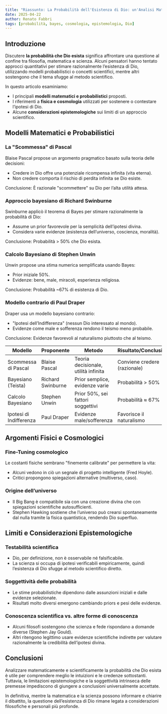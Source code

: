 ```yaml
---
title: "Riassunto: La Probabilità dell'Esistenza di Dio: un'Analisi Matematica e Scientifica"
date: 2025-04-22
author: Renato Fabbri
tags: [probabilità, bayes, cosmologia, epistemologia, Dio]
---
```


## Introduzione

Discutere **la probabilità che Dio esista** significa affrontare una questione al confine tra filosofia, matematica e scienza. Alcuni pensatori hanno tentato approcci quantitativi per stimare razionalmente l’esistenza di Dio, utilizzando modelli probabilistici o concetti scientifici, mentre altri sostengono che il tema sfugge al metodo scientifico.

In questo articolo esaminiamo:

- I principali **modelli matematici e probabilistici** proposti.
- I riferimenti a **fisica e cosmologia** utilizzati per sostenere o contestare l’ipotesi di Dio.
- Alcune **considerazioni epistemologiche** sui limiti di un approccio scientifico.

## Modelli Matematici e Probabilistici

### La "Scommessa" di Pascal

Blaise Pascal propose un argomento pragmatico basato sulla teoria delle decisioni:

- Credere in Dio offre una potenziale ricompensa infinita (vita eterna).
- Non credere comporta il rischio di perdita infinita se Dio esiste.

Conclusione: È razionale "scommettere" su Dio per l’alta utilità attesa.

### Approccio bayesiano di Richard Swinburne

Swinburne applicò il teorema di Bayes per stimare razionalmente la probabilità di Dio:

- Assume un prior favorevole per la semplicità dell’ipotesi divina.
- Considera varie evidenze (esistenza dell’universo, coscienza, moralità).

Conclusione: Probabilità > 50% che Dio esista.

### Calcolo Bayesiano di Stephen Unwin

Unwin propose una stima numerica semplificata usando Bayes:

- Prior iniziale 50%.
- Evidenze: bene, male, miracoli, esperienza religiosa.

Conclusione: Probabilità ~67% di esistenza di Dio.

### Modello contrario di Paul Draper

Draper usa un modello bayesiano contrario:

- "Ipotesi dell’Indifferenza" (nessun Dio interessato al mondo).
- Evidenze come male e sofferenza rendono il teismo meno probabile.

Conclusione: Evidenze favorevoli al naturalismo piuttosto che al teismo.

| Modello                 | Proponente        | Metodo                               | Risultato/Conclusione        |
| ----------------------- | ----------------- | ------------------------------------ | ---------------------------- |
| Scommessa di Pascal     | Blaise Pascal     | Teoria decisionale, utilità infinita | Conviene credere (razionale) |
| Bayesiano (Teista)      | Richard Swinburne | Prior semplice, evidenze varie       | Probabilità > 50%            |
| Calcolo Bayesiano       | Stephen Unwin     | Prior 50%, sei fattori soggettivi    | Probabilità ≈ 67%            |
| Ipotesi di Indifferenza | Paul Draper       | Evidenze male/sofferenza             | Favorisce il naturalismo     |

## Argomenti Fisici e Cosmologici

### Fine-Tuning cosmologico

Le costanti fisiche sembrano "finemente calibrate" per permettere la vita:

- Alcuni vedono in ciò un segnale di progetto intelligente (Fred Hoyle).
- Critici propongono spiegazioni alternative (multiverso, caso).

### Origine dell’universo

- Il Big Bang è compatibile sia con una creazione divina che con spiegazioni scientifiche autosufficienti.
- Stephen Hawking sostiene che l’universo può crearsi spontaneamente dal nulla tramite la fisica quantistica, rendendo Dio superfluo.

## Limiti e Considerazioni Epistemologiche

### Testabilità scientifica

- Dio, per definizione, non è osservabile né falsificabile.
- La scienza si occupa di ipotesi verificabili empiricamente, quindi l’esistenza di Dio sfugge al metodo scientifico diretto.

### Soggettività delle probabilità

- Le stime probabilistiche dipendono dalle assunzioni iniziali e dalle evidenze selezionate.
- Risultati molto diversi emergono cambiando priors e pesi delle evidenze.

### Conoscenza scientifica vs. altre forme di conoscenza

- Alcuni filosofi sostengono che scienza e fede rispondano a domande diverse (Stephen Jay Gould).
- Altri ritengono legittimo usare evidenze scientifiche indirette per valutare razionalmente la credibilità dell’ipotesi divina.

## Conclusioni

Analizzare matematicamente e scientificamente la probabilità che Dio esista è utile per comprendere meglio le intuizioni e le credenze sottostanti. Tuttavia, le limitazioni epistemologiche e la soggettività intrinseca delle premesse impediscono di giungere a conclusioni universalmente accettate.

In definitiva, mentre la matematica e la scienza possono informare e chiarire il dibattito, la questione dell’esistenza di Dio rimane legata a considerazioni filosofiche e personali più profonde.
